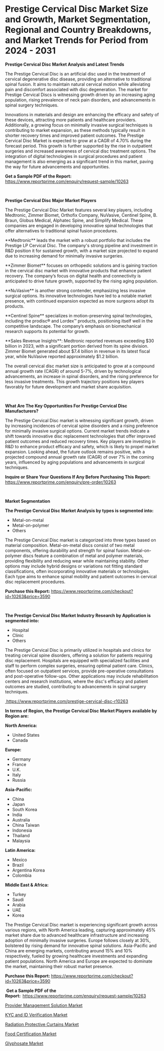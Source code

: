 <p><h1>Prestige Cervical Disc Market Size and Growth, Market Segmentation, Regional and Country Breakdowns, and Market Trends for Period from 2024 -  2031</h1></p><p><strong>Prestige Cervical Disc Market Analysis and Latest Trends</strong></p>
<p><p>The Prestige Cervical Disc is an artificial disc used in the treatment of cervical degenerative disc disease, providing an alternative to traditional spinal fusion. It aims to maintain natural cervical motion while alleviating pain and discomfort associated with disc degeneration. The market for Prestige Cervical Discs is witnessing growth driven by an increasing aging population, rising prevalence of neck pain disorders, and advancements in spinal surgery techniques. </p><p>Innovations in materials and design are enhancing the efficacy and safety of these devices, attracting more patients and healthcare providers. Additionally, a growing focus on minimally invasive surgical techniques is contributing to market expansion, as these methods typically result in shorter recovery times and improved patient outcomes. The Prestige Cervical Disc Market is expected to grow at a CAGR of 4.70% during the forecast period. This growth is further supported by the rise in outpatient surgeries and increased awareness of cervical disc treatment options. The integration of digital technologies in surgical procedures and patient management is also emerging as a significant trend in this market, paving the way for future advancements and opportunities.</p></p>
<p><strong>Get a Sample PDF of the Report:&nbsp;</strong> <a href="https://www.reportprime.com/enquiry/request-sample/10263?utm_campaign=83&utm_medium=2&utm_source=Github&utm_content=ia&utm_term=28112024&utm_id=prestige-cervical-disc">https://www.reportprime.com/enquiry/request-sample/10263</a></p>
<p>&nbsp;</p>
<p><strong>Prestige Cervical Disc Major Market Players</strong></p>
<p><p>The Prestige Cervical Disc Market features several key players, including Medtronic, Zimmer Biomet, Orthofix Company, NuVasive, Centinel Spine, B. Braun, Globus Medical, Alphatec Spine, and Simplify Medical. These companies are engaged in developing innovative spinal technologies that offer alternatives to traditional spinal fusion procedures.</p><p>**Medtronic** leads the market with a robust portfolio that includes the Prestige LP Cervical Disc. The company's strong pipeline and investment in R&D position it for sustained growth, with a market size projected to expand due to increasing demand for minimally invasive surgeries.</p><p>**Zimmer Biomet** focuses on orthopedic solutions and is gaining traction in the cervical disc market with innovative products that enhance patient recovery. The company’s focus on digital health and connectivity is anticipated to drive future growth, supported by the rising aging population.</p><p>**NuVasive** is another strong contender, emphasizing less invasive surgical options. Its innovative technologies have led to a notable market presence, with continued expansion expected as more surgeons adopt its products.</p><p>**Centinel Spine** specializes in motion-preserving spinal technologies, including the prodisc® and Lordex™ products, positioning itself well in the competitive landscape. The company’s emphasis on biomechanical research supports its potential for growth.</p><p>**Sales Revenue Insights**: Medtronic reported revenues exceeding $30 billion in 2023, with a significant portion derived from its spine division. Zimmer Biomet generated about $7.4 billion in revenue in its latest fiscal year, while NuVasive reported approximately $1.2 billion. </p><p>The overall cervical disc market size is anticipated to grow at a compound annual growth rate (CAGR) of around 5-7%, driven by technological advancements, an increase in spinal disorders, and the rising preference for less invasive treatments. This growth trajectory positions key players favorably for future development and market share acquisition.</p></p>
<p>&nbsp;</p>
<p><strong>What Are The Key Opportunities For Prestige Cervical Disc Manufacturers?</strong></p>
<p><p>The Prestige Cervical Disc market is witnessing significant growth, driven by increasing incidences of cervical spine disorders and a rising preference for minimally invasive surgical options. Current market trends indicate a shift towards innovative disc replacement technologies that offer improved patient outcomes and reduced recovery times. Key players are investing in R&D to enhance product efficacy and safety, which is likely to propel market expansion. Looking ahead, the future outlook remains positive, with a projected compound annual growth rate (CAGR) of over 7% in the coming years, influenced by aging populations and advancements in surgical techniques.</p></p>
<p><strong>Inquire or Share Your Questions If Any Before Purchasing This Report:</strong> <a href="https://www.reportprime.com/enquiry/pre-order/10263?utm_campaign=83&utm_medium=2&utm_source=Github&utm_content=ia&utm_term=28112024&utm_id=prestige-cervical-disc">https://www.reportprime.com/enquiry/pre-order/10263</a></p>
<p>&nbsp;</p>
<p><strong>Market Segmentation</strong></p>
<p><strong>The Prestige Cervical Disc Market Analysis by types is segmented into:</strong></p>
<p><ul><li>Metal-on-metal</li><li>Metal-on-polymer</li><li>Others</li></ul></p>
<p><p>The Prestige Cervical Disc market is categorized into three types based on material composition. Metal-on-metal discs consist of two metal components, offering durability and strength for spinal fusion. Metal-on-polymer discs feature a combination of metal and polymer materials, providing flexibility and reducing wear while maintaining stability. Other options may include hybrid designs or variations not fitting standard classifications, often incorporating innovative materials or technologies. Each type aims to enhance spinal mobility and patient outcomes in cervical disc replacement procedures.</p></p>
<p><strong>Purchase this Report:&nbsp;</strong><a href="https://www.reportprime.com/checkout?id=10263&price=3590&utm_campaign=83&utm_medium=2&utm_source=Github&utm_content=ia&utm_term=28112024&utm_id=prestige-cervical-disc">https://www.reportprime.com/checkout?id=10263&price=3590</a></p>
<p>&nbsp;</p>
<p><strong>The Prestige Cervical Disc Market Industry Research by Application is segmented into:</strong></p>
<p><ul><li>Hospital</li><li>Clinic</li><li>Others</li></ul></p>
<p><p>The Prestige Cervical Disc is primarily utilized in hospitals and clinics for treating cervical spine disorders, offering a solution for patients requiring disc replacement. Hospitals are equipped with specialized facilities and staff to perform complex surgeries, ensuring optimal patient care. Clinics, often focused on outpatient services, provide pre-operative consultations and post-operative follow-ups. Other applications may include rehabilitation centers and research institutions, where the disc's efficacy and patient outcomes are studied, contributing to advancements in spinal surgery techniques.</p></p>
<p><a href="https://www.reportprime.com/prestige-cervical-disc-r10263?utm_campaign=83&utm_medium=2&utm_source=Github&utm_content=ia&utm_term=28112024&utm_id=prestige-cervical-disc">&nbsp;https://www.reportprime.com/prestige-cervical-disc-r10263</a></p>
<p><strong>In terms of Region, the Prestige Cervical Disc Market Players available by Region are:</strong></p>
<p>
    <p> <strong> North America: </strong>
        <ul>
            <li>United States</li>
            <li>Canada</li>
        </ul>
        </p> 
    <p> <strong> Europe: </strong>
        <ul>
            <li>Germany</li>
            <li>France</li>
            <li>U.K.</li>
            <li>Italy</li>
            <li>Russia</li>
        </ul>
        </p> 
    <p> <strong> Asia-Pacific: </strong>
        <ul>
            <li>China</li>
            <li>Japan</li>
            <li>South Korea</li>
            <li>India</li>
            <li>Australia</li>
            <li>China Taiwan</li>
            <li>Indonesia</li>
            <li>Thailand</li>
            <li>Malaysia</li>
        </ul>
        </p> 
    <p> <strong> Latin America: </strong>
        <ul>
            <li>Mexico</li>
            <li>Brazil</li>
            <li>Argentina Korea</li>
            <li>Colombia</li>
        </ul>
        </p> 
    <p> <strong> Middle East & Africa: </strong>
        <ul>
            <li>Turkey</li>
            <li>Saudi</li>
            <li>Arabia</li>
            <li>UAE</li>
            <li>Korea</li>
        </ul>
    </p>
    </p>
<p><p>The Prestige Cervical Disc market is experiencing significant growth across various regions, with North America leading, capturing approximately 45% market share due to advanced healthcare infrastructure and increasing adoption of minimally invasive surgeries. Europe follows closely at 30%, bolstered by rising demand for innovative spinal solutions. Asia-Pacific and China are emerging markets, contributing around 15% and 10% respectively, fueled by growing healthcare investments and expanding patient populations. North America and Europe are expected to dominate the market, maintaining their robust market presence.</p></p>
<p><strong>Purchase this Report: </strong><a href="https://www.reportprime.com/checkout?id=10263&price=3590&utm_campaign=83&utm_medium=2&utm_source=Github&utm_content=ia&utm_term=28112024&utm_id=prestige-cervical-disc">https://www.reportprime.com/checkout?id=10263&price=3590</a></p>
<p>&nbsp;<strong>Get a Sample PDF of the Report:&nbsp;&nbsp;</strong><a href="https://www.reportprime.com/enquiry/request-sample/10263?utm_campaign=83&utm_medium=2&utm_source=Github&utm_content=ia&utm_term=28112024&utm_id=prestige-cervical-disc">https://www.reportprime.com/enquiry/request-sample/10263</a></p>
<p><strong></strong></p>
<p><p><a href="https://issuu.com/reportprime-2/docs/provider-management-solution-market_de29ad22af04a1?utm_campaign=83&utm_medium=2&utm_source=Github&utm_content=ia&utm_term=28112024&utm_id=prestige-cervical-disc">Provider Management Solution Market</a></p><p><a href="https://issuu.com/reportprime-2/docs/kyc-and-id-verification-market-size_fbb4195a84a54b?utm_campaign=83&utm_medium=2&utm_source=Github&utm_content=ia&utm_term=28112024&utm_id=prestige-cervical-disc">KYC and ID Verification Market</a></p><p><a href="https://github.com/AshikRahman991/Market-Research-Report-List-1/blob/main/radiation-protective-curtains-market.md?utm_campaign=83&utm_medium=2&utm_source=Github&utm_content=ia&utm_term=28112024&utm_id=prestige-cervical-disc">Radiation Protective Curtains Market</a></p><p><a href="https://www.linkedin.com/pulse/food-certification-market-trends-assessmentthe-markets-vcqxc?utm_campaign=83&utm_medium=2&utm_source=Github&utm_content=ia&utm_term=28112024&utm_id=prestige-cervical-disc">Food Certification Market</a></p><p><a href="https://www.linkedin.com/pulse/glyphosate-market-global-insights-sales-trends-2024-2031-d7m5c?utm_campaign=83&utm_medium=2&utm_source=Github&utm_content=ia&utm_term=28112024&utm_id=prestige-cervical-disc">Glyphosate Market</a></p></p>